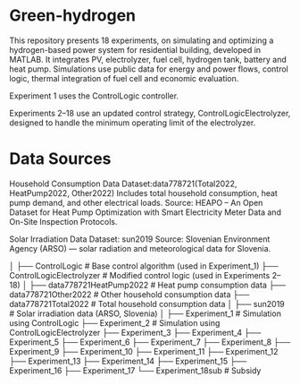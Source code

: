 # Green-hydrogen
This repository presents 18 experiments, on simulating and optimizing a hydrogen-based power system for residential building, developed in MATLAB. It integrates PV, electrolyzer, fuel cell, hydrogen tank, battery and heat pump. Simulations use public data for energy and power flows, control logic, thermal integration of fuel cell and economic evaluation.


Experiment 1 uses the ControlLogic controller.

Experiments 2–18 use an updated control strategy, ControlLogicElectrolyzer, designed to handle the minimum operating limit of the electrolyzer.

# Data Sources

Household Consumption Data
Dataset:data778721(Total2022, HeatPump2022, Other2022)
Includes total household consumption, heat pump demand, and other electrical loads.
Source: HEAPO – An Open Dataset for Heat Pump Optimization with Smart Electricity Meter Data and On-Site Inspection Protocols.

Solar Irradiation Data
Dataset: sun2019
Source: Slovenian Environment Agency (ARSO) — solar radiation and meteorological data for Slovenia.



│
├── ControlLogic                      # Base control algorithm (used in Experiment_1)
├── ControlLogicElectrolyzer          # Modified control logic (used in Experiments 2–18)
│
├── data778721HeatPump2022            # Heat pump consumption data
├── data778721Other2022               # Other household consumption data
├── data778721Total2022               # Total household consumption data
│
├── sun2019                           # Solar irradiation data (ARSO, Slovenia)
│
├── Experiment_1                      # Simulation using ControlLogic
├── Experiment_2                      # Simulation using ControlLogicElectrolyzer
├── Experiment_3
├── Experiment_4
├── Experiment_5
├── Experiment_6
├── Experiment_7
├── Experiment_8
├── Experiment_9
├── Experiment_10
├── Experiment_11
├── Experiment_12
├── Experiment_13
├── Experiment_14
├── Experiment_15
├── Experiment_16
├── Experiment_17
└── Experiment_18sub                  # Subsidy
